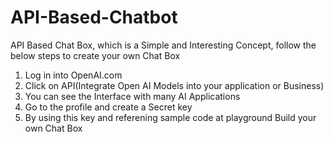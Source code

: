 # API-Based-Chatbot

API Based Chat Box, which is a Simple and Interesting Concept, follow the below steps to create your own Chat Box

 1. Log in into OpenAI.com
 2. Click on API(Integrate Open AI Models into your application or Business)
 3. You can see the Interface with many AI Applications
 4. Go to the profile and create a Secret key
 5. By using this key and referening sample code at playground Build your own Chat Box
